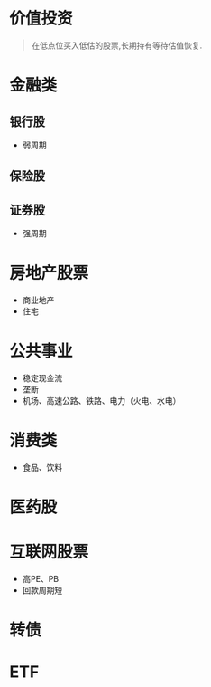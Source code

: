 

# 价值投资

> 在低点位买入低估的股票,长期持有等待估值恢复.


# 金融类

## 银行股

* 弱周期


## 保险股


## 证券股

* 强周期


# 房地产股票

* 商业地产
* 住宅

# 公共事业

* 稳定现金流
* 垄断
* 机场、高速公路、铁路、电力（火电、水电）

# 消费类

* 食品、饮料

# 医药股


# 互联网股票

* 高PE、PB
* 回款周期短

# 转债

# ETF

